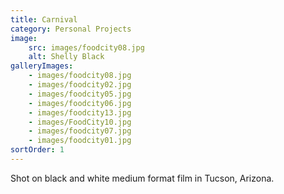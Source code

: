 ```yaml
---
title: Carnival
category: Personal Projects
image:
    src: images/foodcity08.jpg
    alt: Shelly Black
galleryImages:
    - images/foodcity08.jpg
    - images/foodcity02.jpg
    - images/foodcity05.jpg
    - images/foodcity06.jpg
    - images/foodcity13.jpg
    - images/FoodCity10.jpg
    - images/foodcity07.jpg
    - images/foodcity01.jpg
sortOrder: 1
---
```


Shot on black and white medium format film in Tucson, Arizona.
